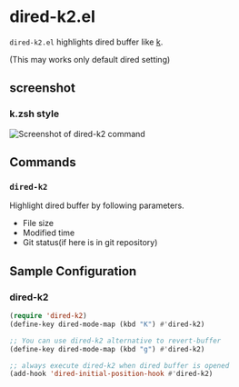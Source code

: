 # dired-k2.el

`dired-k2.el` highlights dired buffer like [k](https://github.com/supercrabtree/k).

(This may works only default dired setting)


## screenshot

### k.zsh style

![Screenshot of dired-k2 command](image/dired-k.png)


## Commands

### `dired-k2`

Highlight dired buffer by following parameters.

- File size
- Modified time
- Git status(if here is in git repository)


## Sample Configuration

### dired-k2
```lisp
(require 'dired-k2)
(define-key dired-mode-map (kbd "K") #'dired-k2)

;; You can use dired-k2 alternative to revert-buffer
(define-key dired-mode-map (kbd "g") #'dired-k2)

;; always execute dired-k2 when dired buffer is opened
(add-hook 'dired-initial-position-hook #'dired-k2)
```
